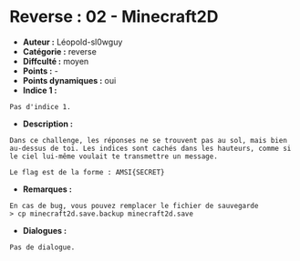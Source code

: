 
# Reverse : 02 - Minecraft2D

- **Auteur :** Léopold-sl0wguy
- **Catégorie :** reverse
- **Diffculté :** moyen
- **Points :** -
- **Points dynamiques :** oui
- **Indice 1 :**
```
Pas d'indice 1.
```

- **Description :**
```
Dans ce challenge, les réponses ne se trouvent pas au sol, mais bien au-dessus de toi. Les indices sont cachés dans les hauteurs, comme si le ciel lui-même voulait te transmettre un message.

Le flag est de la forme : AMSI{SECRET}
```

- **Remarques :**
```
En cas de bug, vous pouvez remplacer le fichier de sauvegarde
> cp minecraft2d.save.backup minecraft2d.save
```

- **Dialogues :**
```
Pas de dialogue.
```


